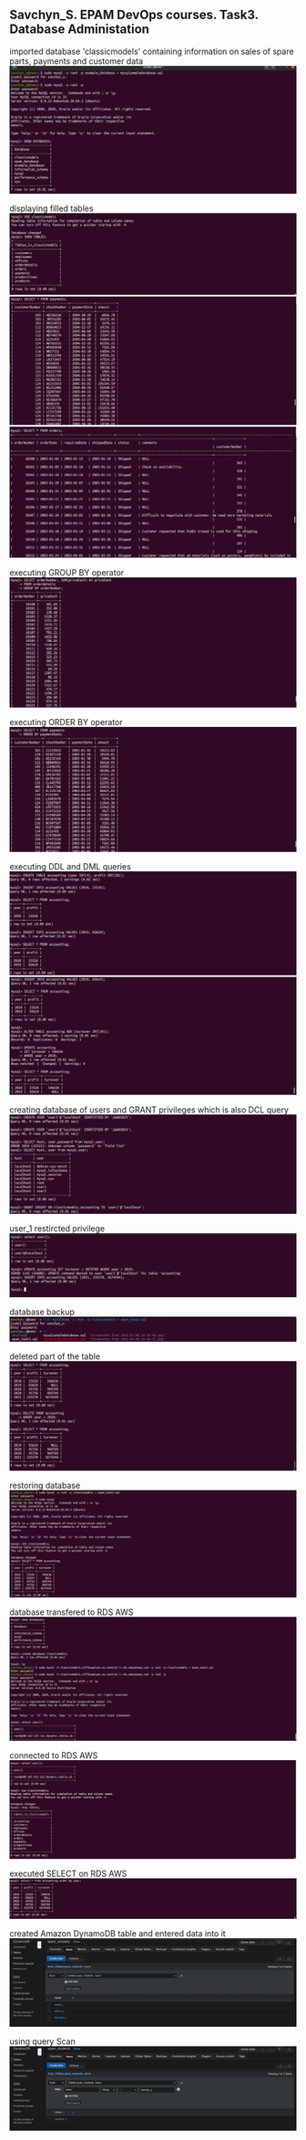 ## Savchyn_S. EPAM DevOps courses. Task3. Database Administation  

imported database 'classicmodels' containing information on sales of spare parts, payments and customer data  
![image3_1](https://github.com/xwav/epam_lectures_devops_Savchyn_2020/blob/main/Lecture_3/Task_3/images/task3_1.png)

displaying filled tables 
![image3_2](https://github.com/xwav/epam_lectures_devops_Savchyn_2020/blob/main/Lecture_3/Task_3/images/task3_2.png)  
![image3_3](https://github.com/xwav/epam_lectures_devops_Savchyn_2020/blob/main/Lecture_3/Task_3/images/task3_4.png)
![image3_4](https://github.com/xwav/epam_lectures_devops_Savchyn_2020/blob/main/Lecture_3/Task_3/images/task3_5.png)

executing GROUP BY operator  
![image3_5](https://github.com/xwav/epam_lectures_devops_Savchyn_2020/blob/main/Lecture_3/Task_3/images/task3_7.png)

executing ORDER BY operator  
![image3_6](https://github.com/xwav/epam_lectures_devops_Savchyn_2020/blob/main/Lecture_3/Task_3/images/task3_8.png)

executing DDL and DML queries  
![image3_7](https://github.com/xwav/epam_lectures_devops_Savchyn_2020/blob/main/Lecture_3/Task_3/images/task3_9.png)
![image3_8](https://github.com/xwav/epam_lectures_devops_Savchyn_2020/blob/main/Lecture_3/Task_3/images/task3_10.png)

creating database of users and GRANT privileges which is also DCL query  
![image3_9](https://github.com/xwav/epam_lectures_devops_Savchyn_2020/blob/main/Lecture_3/Task_3/images/task3_11.png)

user_1 restircted privilege  
![image3_10](https://github.com/xwav/epam_lectures_devops_Savchyn_2020/blob/main/Lecture_3/Task_3/images/task3_12.png)

database backup  
![image3_11](https://github.com/xwav/epam_lectures_devops_Savchyn_2020/blob/main/Lecture_3/Task_3/images/task3_13.png)

deleted part of the table  
![image3_12](https://github.com/xwav/epam_lectures_devops_Savchyn_2020/blob/main/Lecture_3/Task_3/images/task3_14.png)

restoring database  
![image3_13](https://github.com/xwav/epam_lectures_devops_Savchyn_2020/blob/main/Lecture_3/Task_3/images/task3_15.png)

database transfered to RDS AWS  
![image3_14](https://github.com/xwav/epam_lectures_devops_Savchyn_2020/blob/main/Lecture_3/Task_3/images/task3_16.png)

connected to RDS AWS  
![image3_15](https://github.com/xwav/epam_lectures_devops_Savchyn_2020/blob/main/Lecture_3/Task_3/images/task3_17.png)

executed SELECT on RDS AWS  
![image3_16](https://github.com/xwav/epam_lectures_devops_Savchyn_2020/blob/main/Lecture_3/Task_3/images/task3_18.png)

created Amazon DynamoDB table and entered data into it  
![image3_16](https://github.com/xwav/epam_lectures_devops_Savchyn_2020/blob/main/Lecture_3/Task_3/images/task3_19.png)

using query Scan  
![image3_17](https://github.com/xwav/epam_lectures_devops_Savchyn_2020/blob/main/Lecture_3/Task_3/images/task3_20.png)










